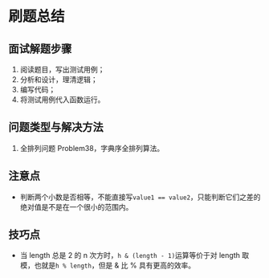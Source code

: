 # 刷题总结
## 面试解题步骤
1. 阅读题目，写出测试用例；
2. 分析和设计，理清逻辑；
3. 编写代码；
4. 将测试用例代入函数运行。

## 问题类型与解决方法
1. 全排列问题 Problem38，字典序全排列算法。

## 注意点
- 判断两个小数是否相等，不能直接写`value1 == value2`，只能判断它们之差的绝对值是不是在一个很小的范围内。

## 技巧点
- 当 length 总是 2 的 n 次方时，`h & (length - 1)`运算等价于对 length 取模，也就是`h % length`，但是 & 比 % 具有更高的效率。

